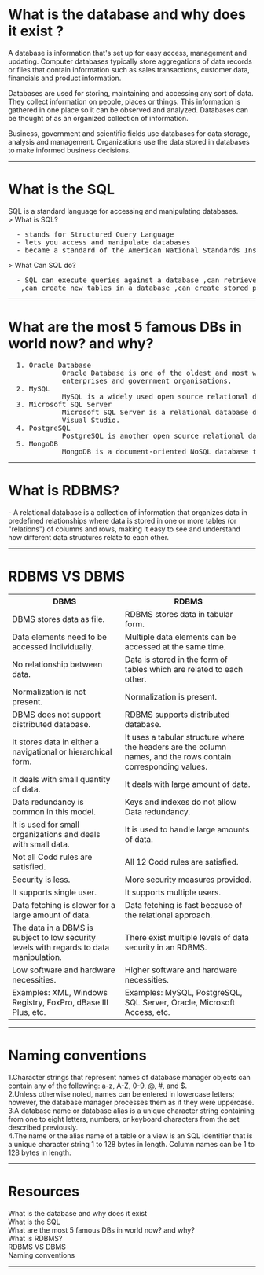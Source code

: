 <h1>What is the database and why does it exist ?</h1>
A database is information that's set up for easy access, management and updating. Computer databases typically store aggregations of data records or files that contain information such as sales transactions, customer data, financials and product information.

Databases are used for storing, maintaining and accessing any sort of data. They collect information on people, places or things. This information is gathered in one place so it can be observed and analyzed. Databases can be thought of as an organized collection of information.

Business, government and scientific fields use databases for data storage, analysis and management. Organizations use the data stored in databases to make informed business decisions.
<hr>
<h1>What is the SQL</h1>
SQL is a standard language for accessing and manipulating databases.
<br>
> What is SQL?
<pre>
  - stands for Structured Query Language
  - lets you access and manipulate databases
  - became a standard of the American National Standards Institute (ANSI) in 1986, and of the International Organization for Standardization (ISO) in 1987
</pre>
> What Can SQL do?
<pre>
  - SQL can execute queries against a database ,can retrieve data from a database ,can insert records in a database ,can update records in a database ,can delete records from a database ,can create new databases 
   ,can create new tables in a database ,can create stored procedures in a database ,can create views in a database ,can set permissions on tables, procedures, and views
</pre>
<hr>
<h1>What are the most 5 famous DBs in world now? and why?</h1>
<pre>
  1. Oracle Database
             Oracle Database is one of the oldest and most widely used relational databases in the business world. It is known for its scalability, security and reliability, making it a popular choice for large 
             enterprises and government organisations.
  2. MySQL
             MySQL is a widely used open source relational database. It is known for its reliability, speed and ease of use, making it a popular choice for both small web applications and large enterprise systems.
  3. Microsoft SQL Server
             Microsoft SQL Server is a relational database developed by Microsoft. It is widely used in enterprise environments due to its integration with other Microsoft tools, such as the .NET Framework and 
             Visual Studio.
  4. PostgreSQL
             PostgreSQL is another open source relational database that has gained popularity in recent years. It is known for its robustness, extensibility and compliance with ANSI SQL standards.
  5. MongoDB
             MongoDB is a document-oriented NoSQL database that has become very popular for web and mobile applications. 
</pre>
<hr>
<h1>What is RDBMS?</h1>
- A relational database is a collection of information that organizes data in predefined relationships where data is stored in one or more tables (or "relations") of columns and rows, making it easy to see and understand how different data structures relate to each other.
<hr>
<h1>RDBMS VS DBMS</h1>
<table>
        <tr>
            <th>DBMS</th>
            <th>RDBMS</th>
        </tr>
        <tr>
            <td>DBMS stores data as file.</td>
            <td>RDBMS stores data in tabular form.</td>
        </tr>
        <tr>
            <td>Data elements need to be accessed individually.</td>
            <td>Multiple data elements can be accessed at the same time.</td>
        </tr>
        <tr>
            <td>No relationship between data.</td>
            <td>Data is stored in the form of tables which are related to each other.</td>
        </tr>
        <tr>
            <td>Normalization is not present.</td>
            <td>Normalization is present.</td>
        </tr>
        <tr>
            <td>DBMS does not support distributed database.</td>
            <td>RDBMS supports distributed database.</td>
        </tr>
        <tr>
            <td>It stores data in either a navigational or hierarchical form.</td>
            <td>It uses a tabular structure where the headers are the column names, and the rows contain corresponding values.</td>
        </tr>
        <tr>
            <td>It deals with small quantity of data.</td>
            <td>It deals with large amount of data.</td>
        </tr>
        <tr>
            <td>Data redundancy is common in this model.</td>
            <td>Keys and indexes do not allow Data redundancy.</td>
        </tr>
        <tr>
            <td>It is used for small organizations and deals with small data.</td>
            <td>It is used to handle large amounts of data.</td>
        </tr>
        <tr>
            <td>Not all Codd rules are satisfied.</td>
            <td>All 12 Codd rules are satisfied.</td>
        </tr>
        <tr>
            <td>Security is less.</td>
            <td>More security measures provided.</td>
        </tr>
        <tr>
            <td>It supports single user.</td>
            <td>It supports multiple users.</td>
        </tr>
        <tr>
            <td>Data fetching is slower for a large amount of data.</td>
            <td>Data fetching is fast because of the relational approach.</td>
        </tr>
        <tr>
            <td>The data in a DBMS is subject to low security levels with regards to data manipulation.</td>
            <td>There exist multiple levels of data security in an RDBMS.</td>
        </tr>
        <tr>
            <td>Low software and hardware necessities.</td>
            <td>Higher software and hardware necessities.</td>
        </tr>
        <tr>
            <td>Examples: XML, Windows Registry, FoxPro, dBase III Plus, etc.</td>
            <td>Examples: MySQL, PostgreSQL, SQL Server, Oracle, Microsoft Access, etc.</td>
        </tr>
    </table>
<hr>
<h1>Naming conventions</h1>
1.Character strings that represent names of database manager objects can contain any of the following: a-z, A-Z, 0-9, @, #, and $.
<br>2.Unless otherwise noted, names can be entered in lowercase letters; however, the database manager processes them as if they were uppercase.
<br>3.A database name or database alias is a unique character string containing from one to eight letters, numbers, or keyboard characters from the set described previously.
<br>4.The name or the alias name of a table or a view is an SQL identifier that is a unique character string 1 to 128 bytes in length. Column names can be 1 to 128 bytes in length.
<hr>
<h1>Resources</h1>
<a herf="https://www.techtarget.com/searchdatamanagement/definition/database" target="_blank">What is the database and why does it exist</a>
<br>
<a herf="https://www.w3schools.com/sql/sql_intro.asp" >What is the SQL</a>
<br>
<a herf="https://www.swhosting.com/en/blog/the-5-most-widely-used-databases-worldwide-which-is-the-best-choice-for-my-project" >What are the most 5 famous DBs in world now? and why?</a>
<br>
<a herf="https://cloud.google.com/learn/what-is-a-relational-database" >What is RDBMS?</a>
<br>
<a herf="https://www.geeksforgeeks.org/difference-between-rdbms-and-dbms/" >RDBMS VS DBMS</a>
<br>
<a herf="https://www.geeksforgeeks.org/database-table-and-column-naming-conventions/" >Naming conventions</a>
<br>
<hr>







